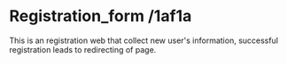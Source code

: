 # Registration_form /1af1a
This is an registration web that collect new user's information, successful registration leads to redirecting of page.
